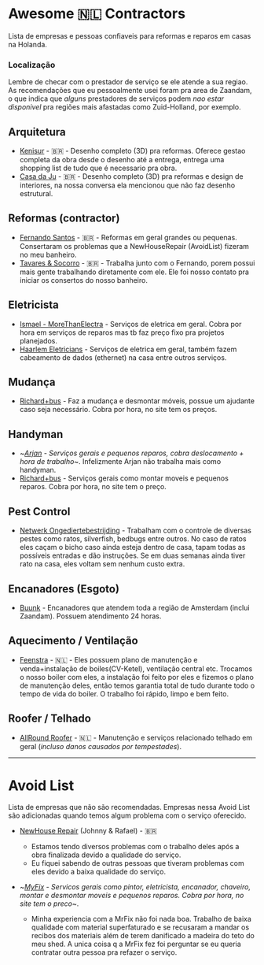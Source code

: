 # Awesome 🇳🇱 Contractors
Lista de empresas e pessoas confiaveis para reformas e reparos em casas na Holanda.

### Localização
Lembre de checar com o prestador de serviço se ele atende a sua regiao. As recomendações que eu pessoalmente usei foram pra area de Zaandam, o que indica que _alguns_ prestadores de serviços podem _nao estar disponivel_ pra regiões mais afastadas como Zuid-Holland, por exemplo.

## Arquitetura

* [Kenisur](https://kenisur.nl/) - 🇧🇷 - Desenho completo (3D) pra reformas. Oferece gestao completa da obra desde o desenho até a entrega, entrega uma shopping list de tudo que é necessario pra obra.
* [Casa da Ju](https://casadaju.design/) - 🇧🇷 - Desenho completo (3D) pra reformas e design de interiores, na nossa conversa ela mencionou que não faz desenho estrutural.

## Reformas (contractor)

* [Fernando Santos](https://wa.me/+31685645846) - 🇧🇷 - Reformas em geral grandes ou pequenas. Consertaram os problemas que a NewHouseRepair (AvoidList) fizeram no meu banheiro.
* [Tavares & Socorro](https://wa.me/+31687528280) - 🇧🇷 - Trabalha junto com o Fernando, porem possui mais gente trabalhando diretamente com ele. Ele foi nosso contato pra iniciar os consertos do nosso banheiro.

 
## Eletricista

* [Ismael - MoreThanElectra](https://wa.me/+31683943404) - Serviços de eletrica em geral. Cobra por hora em serviços de reparos mas tb faz preço fixo pra projetos planejados.
* [Haarlem Eletricians](https://www.haarlemelectricians.nl/en_gb/) - Serviços de eletrica em geral, também fazem cabeamento de dados (ethernet) na casa entre outros serviços.

## Mudança
* [Richard+bus](https://www.richardplusbus.nl/en/home-2/) - Faz a mudança e desmontar móveis, possue um ajudante caso seja necessário. Cobra por hora, no site tem os preços.

## Handyman
* ~*[Arjan](https://wa.me/+31612670554) - Serviços gerais e pequenos reparos, cobra deslocamento + hora de trabalho*~. Infelizmente Arjan não trabalha mais como handyman. 
* [Richard+bus](https://www.richardplusbus.nl/en/home-2/) - Serviços gerais como montar moveis e pequenos reparos. Cobra por hora, no site tem o preço.

## Pest Control
* [Netwerk Ongediertebestrijding](https://www.stopplaagdieren.nl/) - Trabalham com o controle de diversas pestes como ratos, silverfish, bedbugs entre outros. No caso de ratos eles caçam o bicho caso ainda esteja dentro de casa, tapam todas as possíveis entradas e dão instruções. Se em duas semanas ainda tiver rato na casa, eles voltam sem nenhum custo extra.

## Encanadores (Esgoto)
* [Buunk](https://buunk.nl/) - Encanadores que atendem toda a região de Amsterdam (inclui Zaandam). Possuem atendimento 24 horas. 

## Aquecimento / Ventilação
* [Feenstra](https://www.feenstra.com) - 🇳🇱 - Eles possuem plano de manutenção e venda+instalação de boiles(CV-Ketel), ventilação central etc. Trocamos o nosso boiler com eles, a instalação foi feito por eles e fizemos o plano de manutenção deles, então temos garantia total de tudo durante todo o tempo de vida do boiler. O trabalho foi rápido, limpo e bem feito.

## Roofer / Telhado
* [AllRound Roofer](https:/wa.me/+31612011438) - 🇳🇱 - Manutenção e serviços relacionado telhado em geral (*incluso danos causados por tempestades*). 

----
# Avoid List
Lista de empresas que não são recomendadas. Empresas nessa Avoid List são adicionadas quando temos algum problema com o serviço oferecido.

* [NewHouse Repair](https://www.instagram.com/newhouse.repair/) (Johnny & Rafael) - 🇧🇷 
  * Estamos tendo diversos problemas com o trabalho deles após a obra finalizada devido a qualidade do serviço.
  * Eu fiquei sabendo de outras pessoas que tiveram problemas com eles devido a baixa qualidade do serviço.

* ~*[MyFix](https://mrfix.nl/en/) - Servicos gerais como pintor, eletricista, encanador, chaveiro, montar e desmontar moveis e pequenos reparos. Cobra por hora, no site tem o preco*~. 
  * Minha experiencia com a MrFix não foi nada boa. Trabalho de baixa qualidade com material superfaturado e se recusaram a mandar os recibos dos materiais além de terem danificado a madeira do teto do meu shed. A unica coisa q a MrFix fez foi perguntar se eu queria contratar outra pessoa pra refazer o serviço.   
